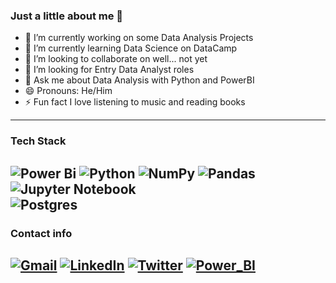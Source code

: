  

### Just a little about me 👋


- 🔭 I’m currently working on some Data Analysis Projects 
- 🌱 I’m currently learning Data Science on DataCamp
- 👯 I’m looking to collaborate on well... not yet
- 🤔 I’m looking for Entry Data Analyst roles
- 💬 Ask me about Data Analysis with Python and PowerBI
- 😄 Pronouns: He/Him
- ⚡ Fun fact I love listening to music and reading books
---
 ### Tech Stack
 ![Power Bi](https://img.shields.io/badge/power_bi-F2C811?style=for-the-badge&logo=powerbi&logoColor=black) 
 ![Python](https://img.shields.io/badge/python-3670A0?style=for-the-badge&logo=python&logoColor=ffdd54) 
 ![NumPy](https://img.shields.io/badge/numpy-%23013243.svg?style=for-the-badge&logo=numpy&logoColor=white) 
 ![Pandas](https://img.shields.io/badge/pandas-%23150458.svg?style=for-the-badge&logo=pandas&logoColor=white) 
 ![Jupyter Notebook](https://img.shields.io/badge/jupyter-%23FA0F00.svg?style=for-the-badge&logo=jupyter&logoColor=white) 	
 ![Postgres](https://img.shields.io/badge/postgres-%23316192.svg?style=for-the-badge&logo=postgresql&logoColor=white)
 ---
### Contact info
[![Gmail](https://img.shields.io/badge/Gmail-D14836?style=for-the-badge&logo=gmail&logoColor=white)](mailto:williamspraisepelujesu@gmail.com)
[![LinkedIn](https://img.shields.io/badge/linkedin-%230077B5.svg?style=for-the-badge&logo=linkedin&logoColor=white)](https://www.linkedin.com/in/praise-williams)
[![Twitter](https://img.shields.io/badge/Twitter-1DA1F2?style=for-the-badge&logo=twitter&logoColor=white)](https://twitter.com/_williamspraise)
[![Power_BI](https://img.shields.io/badge/Power_BI_portfolio-F2C811?style=for-the-badge&logo=powerbi&logoColor=black)](https://www.novypro.com/profile_projects/praise-williams)
---
